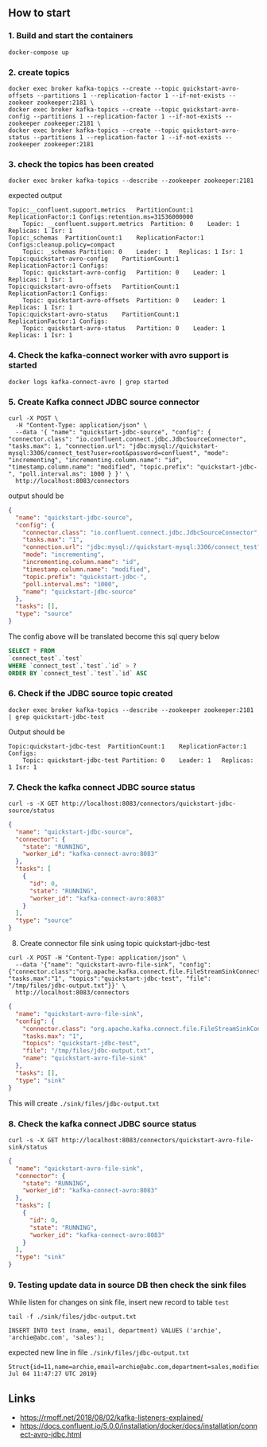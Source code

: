 ## How to start

### 1. Build and start the containers

```
docker-compose up
```


### 2. create topics

```
docker exec broker kafka-topics --create --topic quickstart-avro-offsets --partitions 1 --replication-factor 1 --if-not-exists --zookeer zookeeper:2181 \
docker exec broker kafka-topics --create --topic quickstart-avro-config --partitions 1 --replication-factor 1 --if-not-exists --zookeeper zookeeper:2181 \
docker exec broker kafka-topics --create --topic quickstart-avro-status --partitions 1 --replication-factor 1 --if-not-exists --zookeeper zookeeper:2181
```

### 3. check the topics has been created

```
docker exec broker kafka-topics --describe --zookeeper zookeeper:2181
```

expected output

```
Topic:__confluent.support.metrics	PartitionCount:1	ReplicationFactor:1	Configs:retention.ms=31536000000
	Topic: __confluent.support.metrics	Partition: 0	Leader: 1	Replicas: 1	Isr: 1
Topic:_schemas	PartitionCount:1	ReplicationFactor:1	Configs:cleanup.policy=compact
	Topic: _schemas	Partition: 0	Leader: 1	Replicas: 1	Isr: 1
Topic:quickstart-avro-config	PartitionCount:1	ReplicationFactor:1	Configs:
	Topic: quickstart-avro-config	Partition: 0	Leader: 1	Replicas: 1	Isr: 1
Topic:quickstart-avro-offsets	PartitionCount:1	ReplicationFactor:1	Configs:
	Topic: quickstart-avro-offsets	Partition: 0	Leader: 1	Replicas: 1	Isr: 1
Topic:quickstart-avro-status	PartitionCount:1	ReplicationFactor:1	Configs:
	Topic: quickstart-avro-status	Partition: 0	Leader: 1	Replicas: 1	Isr: 1
```

### 4. Check the kafka-connect worker with avro support is started

```
docker logs kafka-connect-avro | grep started
```

### 5. Create Kafka connect JDBC source connector

```
curl -X POST \
  -H "Content-Type: application/json" \
  --data '{ "name": "quickstart-jdbc-source", "config": { "connector.class": "io.confluent.connect.jdbc.JdbcSourceConnector", "tasks.max": 1, "connection.url": "jdbc:mysql://quickstart-mysql:3306/connect_test?user=root&password=confluent", "mode": "incrementing", "incrementing.column.name": "id", "timestamp.column.name": "modified", "topic.prefix": "quickstart-jdbc-", "poll.interval.ms": 1000 } }' \
  http://localhost:8083/connectors
```

output should be
```json
{
  "name": "quickstart-jdbc-source",
  "config": {
    "connector.class": "io.confluent.connect.jdbc.JdbcSourceConnector",
    "tasks.max": "1",
    "connection.url": "jdbc:mysql://quickstart-mysql:3306/connect_test?user=root&password=confluent",
    "mode": "incrementing",
    "incrementing.column.name": "id",
    "timestamp.column.name": "modified",
    "topic.prefix": "quickstart-jdbc-",
    "poll.interval.ms": "1000",
    "name": "quickstart-jdbc-source"
  },
  "tasks": [],
  "type": "source"
}
```

The config above will be translated become this sql query below

```sql
SELECT * FROM 
`connect_test`.`test` 
WHERE `connect_test`.`test`.`id` > ? 
ORDER BY `connect_test`.`test`.`id` ASC
```

### 6. Check if the JDBC source topic created

```
docker exec broker kafka-topics --describe --zookeeper zookeeper:2181 | grep quickstart-jdbc-test
```

Output should be
```
Topic:quickstart-jdbc-test	PartitionCount:1	ReplicationFactor:1	Configs:
	Topic: quickstart-jdbc-test	Partition: 0	Leader: 1	Replicas: 1	Isr: 1
```

### 7. Check the kafka connect JDBC source status

```
curl -s -X GET http://localhost:8083/connectors/quickstart-jdbc-source/status
```

```json
{
  "name": "quickstart-jdbc-source",
  "connector": {
    "state": "RUNNING",
    "worker_id": "kafka-connect-avro:8083"
  },
  "tasks": [
    {
      "id": 0,
      "state": "RUNNING",
      "worker_id": "kafka-connect-avro:8083"
    }
  ],
  "type": "source"
}
```

8. Create connector file sink using topic quickstart-jdbc-test

```
curl -X POST -H "Content-Type: application/json" \
  --data '{"name": "quickstart-avro-file-sink", "config": {"connector.class":"org.apache.kafka.connect.file.FileStreamSinkConnector", "tasks.max":"1", "topics":"quickstart-jdbc-test", "file": "/tmp/files/jdbc-output.txt"}}' \
  http://localhost:8083/connectors
```

```json
{
  "name": "quickstart-avro-file-sink",
  "config": {
    "connector.class": "org.apache.kafka.connect.file.FileStreamSinkConnector",
    "tasks.max": "1",
    "topics": "quickstart-jdbc-test",
    "file": "/tmp/files/jdbc-output.txt",
    "name": "quickstart-avro-file-sink"
  },
  "tasks": [],
  "type": "sink"
}
```

This will create `./sink/files/jdbc-output.txt`


### 8. Check the kafka connect JDBC source status

```
curl -s -X GET http://localhost:8083/connectors/quickstart-avro-file-sink/status
```

```json
{
  "name": "quickstart-avro-file-sink",
  "connector": {
    "state": "RUNNING",
    "worker_id": "kafka-connect-avro:8083"
  },
  "tasks": [
    {
      "id": 0,
      "state": "RUNNING",
      "worker_id": "kafka-connect-avro:8083"
    }
  ],
  "type": "sink"
}
```

### 9. Testing update data in source DB then check the sink files

While listen for changes on sink file, insert new record to table `test` 
```
tail -f ./sink/files/jdbc-output.txt
```

```
INSERT INTO test (name, email, department) VALUES ('archie', 'archie@abc.com', 'sales');
```

expected new line in file `./sink/files/jdbc-output.txt`
```
Struct{id=11,name=archie,email=archie@abc.com,department=sales,modified=Thu Jul 04 11:47:27 UTC 2019}
```

## Links

- https://rmoff.net/2018/08/02/kafka-listeners-explained/
- https://docs.confluent.io/5.0.0/installation/docker/docs/installation/connect-avro-jdbc.html